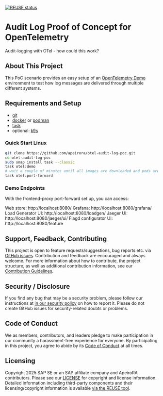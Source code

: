 [![REUSE status](https://api.reuse.software/badge/github.com/apeirora/audit-log-poc-for-otel)](https://api.reuse.software/info/github.com/apeirora/audit-log-poc-for-otel)

# Audit Log Proof of Concept for OpenTelemetry

Audit-logging with OTel - how could this work?

## About This Project

This PoC scenario provides an easy setup of an [OpenTelemetry Demo](https://opentelemetry.io/docs/demo/) environment to test how log messages are delivered through multiple different systems.

## Requirements and Setup

* [git](https://git-scm.com/)
* [docker](https://www.docker.com/) or [podman](https://podman.io/)
* [task](https://taskfile.dev/)
* optional: [k9s](https://k9scli.io/)

### Quick Start Linux

```bash
git clone https://github.com/apeirora/otel-audit-log-poc.git
cd otel-audit-log-poc
sudo snap install task --classic
task otel:demo
# wait a couple of minutes until all images are downloaded and pods are running - feel free to check with k9s
task otel:port-forward
```

### Demo Endpoints

With the frontend-proxy port-forward set up, you can access:

Web store: http://localhost:8080/
Grafana: http://localhost:8080/grafana/
Load Generator UI: http://localhost:8080/loadgen/
Jaeger UI: http://localhost:8080/jaeger/ui/
Flagd configurator UI: http://localhost:8080/feature

## Support, Feedback, Contributing

This project is open to feature requests/suggestions, bug reports etc. via [GitHub issues](https://github.com/apeirora/audit-log-poc-for-otel/issues). Contribution and feedback are encouraged and always welcome. For more information about how to contribute, the project structure, as well as additional contribution information, see our [Contribution Guidelines](CONTRIBUTING.md).

## Security / Disclosure

If you find any bug that may be a security problem, please follow our instructions at [in our security policy](https://github.com/apeirora/audit-log-poc-for-otel/security/policy) on how to report it. Please do not create GitHub issues for security-related doubts or problems.

## Code of Conduct

We as members, contributors, and leaders pledge to make participation in our community a harassment-free experience for everyone. By participating in this project, you agree to abide by its [Code of Conduct](https://github.com/apeirora/.github/blob/main/CODE_OF_CONDUCT.md) at all times.

## Licensing

Copyright 2025 SAP SE or an SAP affiliate company and ApeiroRA contributors. Please see our [LICENSE](LICENSE) for copyright and license information. Detailed information including third-party components and their licensing/copyright information is available [via the REUSE tool](https://api.reuse.software/info/github.com/apeirora/audit-log-poc-for-otel).
